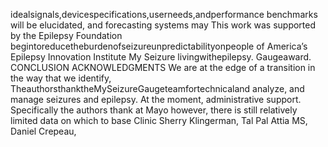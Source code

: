 idealsignals,devicespecifications,userneeds,andperformance
benchmarks will be elucidated, and forecasting systems may This work was supported by the Epilepsy Foundation
begintoreducetheburdenofseizureunpredictabilityonpeople of America’s Epilepsy Innovation Institute My Seizure
livingwithepilepsy. Gaugeaward.
CONCLUSION ACKNOWLEDGMENTS
We are at the edge of a transition in the way that we identify, TheauthorsthanktheMySeizureGaugeteamfortechnicaland
analyze, and manage seizures and epilepsy. At the moment, administrative support. Specifically the authors thank at Mayo
however, there is still relatively limited data on which to base Clinic Sherry Klingerman, Tal Pal Attia MS, Daniel Crepeau,